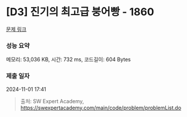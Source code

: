 # [D3] 진기의 최고급 붕어빵 - 1860 

[문제 링크](https://swexpertacademy.com/main/code/problem/problemDetail.do?contestProbId=AV5LsaaqDzYDFAXc) 

### 성능 요약

메모리: 53,036 KB, 시간: 732 ms, 코드길이: 604 Bytes

### 제출 일자

2024-11-01 17:41



> 출처: SW Expert Academy, https://swexpertacademy.com/main/code/problem/problemList.do